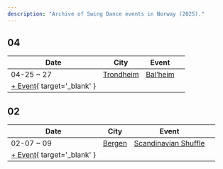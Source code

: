 ```yaml
---
description: "Archive of Swing Dance events in Norway (2025)."
---
```


## 04

| Date | City | Event | |
| --- | --- | --- | --- |
| 04-25 ~ 27 | [Trondheim](by_city.md#trondheim) | [Bal’heim](bal-heim-2025.md) |  |
| [+ Event](https://github.com/swingdance/events/issues/new?assignees=&labels=add+event&projects=&template=02-add_entity.yml&title=%5B2025%2Fno%5D%20%3CName%3E&region=no&province=&city=&org_id=&date_starts=2025-04-&date_ends=2025-04-){ target='_blank' }

## 02

| Date | City | Event | |
| --- | --- | --- | --- |
| 02-07 ~ 09 | [Bergen](by_city.md#bergen) | [Scandinavian Shuffle](scandinavian-shuffle-2025.md) |  |
| [+ Event](https://github.com/swingdance/events/issues/new?assignees=&labels=add+event&projects=&template=02-add_entity.yml&title=%5B2025%2Fno%5D%20%3CName%3E&region=no&province=&city=&org_id=&date_starts=2025-02-&date_ends=2025-02-){ target='_blank' }
